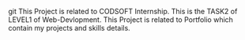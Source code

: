 git This Project is related to CODSOFT Internship.
This is the TASK2 of LEVEL1 of Web-Devlopment.
This Project is related to Portfolio which contain my projects and skills details.
